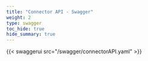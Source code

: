 ```yaml
---
title: "Connector API - Swagger"
weight: 2
type: swagger
toc_hide: true
hide_summary: true
---
```


 {{< swaggerui src="/swagger/connectorAPI.yaml" >}}

